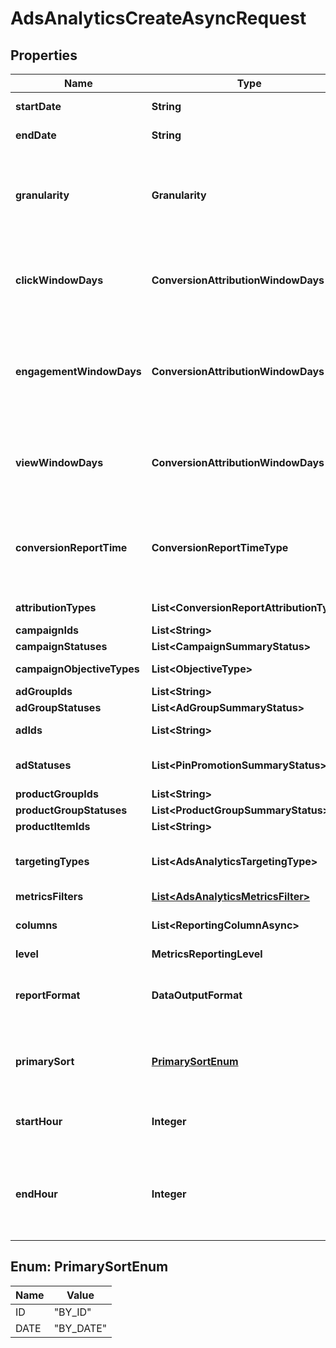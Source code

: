 

# AdsAnalyticsCreateAsyncRequest


## Properties

| Name | Type | Description | Notes |
|------------ | ------------- | ------------- | -------------|
|**startDate** | **String** | Metric report start date (UTC). Format: YYYY-MM-DD |  |
|**endDate** | **String** | Metric report end date (UTC). Format: YYYY-MM-DD |  |
|**granularity** | **Granularity** | TOTAL - metrics are aggregated over the specified date range.&lt;br&gt; DAY - metrics are broken down daily.&lt;br&gt; HOUR - metrics are broken down hourly.&lt;br&gt;WEEKLY - metrics are broken down weekly.&lt;br&gt;MONTHLY - metrics are broken down monthly |  |
|**clickWindowDays** | **ConversionAttributionWindowDays** | Number of days to use as the conversion attribution window for a pin click action. Applies to Pinterest Tag conversion metrics. Prior conversion tags use their defined attribution windows. If not specified, defaults to &#x60;30&#x60; days. |  [optional] |
|**engagementWindowDays** | **ConversionAttributionWindowDays** | Number of days to use as the conversion attribution window for an engagement action. Engagements include saves, closeups, link clicks, and carousel card swipes. Applies to Pinterest Tag conversion metrics. Prior conversion tags use their defined attribution windows. If not specified, defaults to &#x60;30&#x60; days. |  [optional] |
|**viewWindowDays** | **ConversionAttributionWindowDays** | Number of days to use as the conversion attribution window for a view action. Applies to Pinterest Tag conversion metrics. Prior conversion tags use their defined attribution windows. If not specified, defaults to &#x60;1&#x60; day. |  [optional] |
|**conversionReportTime** | **ConversionReportTimeType** | The date by which the conversion metrics returned from this endpoint will be reported. There are two dates associated with a conversion event: the date that the user interacted with the ad, and the date that the user completed a conversion event. |  [optional] |
|**attributionTypes** | **List&lt;ConversionReportAttributionType&gt;** | List of types of attribution for the conversion report |  [optional] |
|**campaignIds** | **List&lt;String&gt;** | List of campaign ids |  [optional] |
|**campaignStatuses** | **List&lt;CampaignSummaryStatus&gt;** | List of status values for filtering |  [optional] |
|**campaignObjectiveTypes** | **List&lt;ObjectiveType&gt;** | List of values for filtering. [\&quot;WEB_SESSIONS\&quot;] in BETA. |  [optional] |
|**adGroupIds** | **List&lt;String&gt;** | List of ad group ids |  [optional] |
|**adGroupStatuses** | **List&lt;AdGroupSummaryStatus&gt;** | List of values for filtering |  [optional] |
|**adIds** | **List&lt;String&gt;** | List of ad ids [This parameter is no supported for Product Item Level Reports] |  [optional] |
|**adStatuses** | **List&lt;PinPromotionSummaryStatus&gt;** | List of values for filtering [This parameter is not supported for Product Item Level Reports] |  [optional] |
|**productGroupIds** | **List&lt;String&gt;** | List of product group ids |  [optional] |
|**productGroupStatuses** | **List&lt;ProductGroupSummaryStatus&gt;** | List of values for filtering |  [optional] |
|**productItemIds** | **List&lt;String&gt;** | List of product item ids |  [optional] |
|**targetingTypes** | **List&lt;AdsAnalyticsTargetingType&gt;** | List of targeting types. Requires &#x60;level&#x60; to be a value ending in &#x60;_TARGETING&#x60;. [\&quot;AGE_BUCKET_AND_GENDER\&quot;] is in BETA and not yet available to all users. |  [optional] |
|**metricsFilters** | [**List&lt;AdsAnalyticsMetricsFilter&gt;**](AdsAnalyticsMetricsFilter.md) | List of metrics filters |  [optional] |
|**columns** | **List&lt;ReportingColumnAsync&gt;** | Metric and entity columns. Pin promotion and ad related columns are not supported for the Product Item level reports. |  |
|**level** | **MetricsReportingLevel** | Level of the report |  |
|**reportFormat** | **DataOutputFormat** | Specification for formatting the report data. Reports in JSON will not zero-fill metrics, whereas reports in CSV will. Both report formats will omit rows where all the columns are equal to 0. |  [optional] |
|**primarySort** | [**PrimarySortEnum**](#PrimarySortEnum) | Whether to first sort the report by date or by entity ID of the reporting entity level. Date will be used as the first level key for JSON reports that use BY_DATE. BY_DATE is recommended for large requests. |  [optional] |
|**startHour** | **Integer** | Which hour of the start date to begin the report. The entire day will be included if no start hour is provided. Only allowed for hourly reports. |  [optional] |
|**endHour** | **Integer** | Which hour of the end date to stop the report (inclusive). For example, with an end_date of &#39;2020-01-01&#39; and end_hour of &#39;15&#39;, the report will contain metrics up to &#39;2020-01-01 14:59:59&#39;. The entire day will be included if no end hour is provided. Only allowed for hourly reports. |  [optional] |



## Enum: PrimarySortEnum

| Name | Value |
|---- | -----|
| ID | &quot;BY_ID&quot; |
| DATE | &quot;BY_DATE&quot; |



